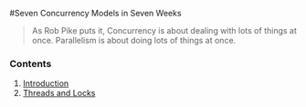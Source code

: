 #Seven Concurrency Models in Seven Weeks
>As Rob Pike puts it, 
  Concurrency is about dealing with lots of things at once. 
  Parallelism is about doing lots of things at once.

### Contents

1. [Introduction](introduction.md)
2. [Threads and Locks](part-1.md)

